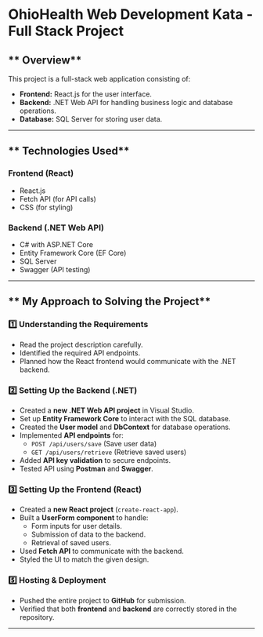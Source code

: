 # OhioHealth Web Development Kata - Full Stack Project

## ** Overview**
This project is a full-stack web application consisting of:
- **Frontend:** React.js for the user interface.
- **Backend:** .NET Web API for handling business logic and database operations.
- **Database:** SQL Server for storing user data.

---

## ** Technologies Used**
### **Frontend (React)**
- React.js
- Fetch API (for API calls)
- CSS (for styling)

### **Backend (.NET Web API)**
- C# with ASP.NET Core
- Entity Framework Core (EF Core)
- SQL Server
- Swagger (API testing)

---

## ** My Approach to Solving the Project**
### **1️⃣ Understanding the Requirements**
- Read the project description carefully.
- Identified the required API endpoints.
- Planned how the React frontend would communicate with the .NET backend.

### **2️⃣ Setting Up the Backend (.NET)**
- Created a **new .NET Web API project** in Visual Studio.
- Set up **Entity Framework Core** to interact with the SQL database.
- Created the **User model** and **DbContext** for database operations.
- Implemented **API endpoints** for:
  - `POST /api/users/save` (Save user data)
  - `GET /api/users/retrieve` (Retrieve saved users)
- Added **API key validation** to secure endpoints.
- Tested API using **Postman** and **Swagger**.

### **3️⃣ Setting Up the Frontend (React)**
- Created a **new React project** (`create-react-app`).
- Built a **UserForm component** to handle:
  - Form inputs for user details.
  - Submission of data to the backend.
  - Retrieval of saved users.
- Used **Fetch API** to communicate with the backend.
- Styled the UI to match the given design.


### **5️⃣ Hosting & Deployment**
- Pushed the entire project to **GitHub** for submission.
- Verified that both **frontend** and **backend** are correctly stored in the repository.

---

